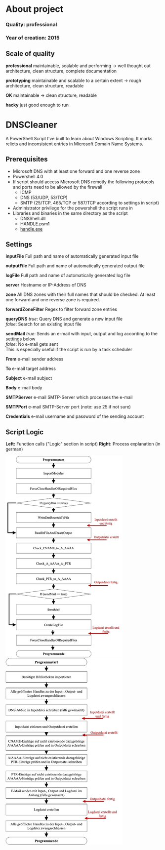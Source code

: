 # About project
### Quality: **professional**
### Year of creation: 2015

## Scale of quality
**professional**
maintainable, scalable and performing -> well thought out architecture, clean structure, complete documentation

**prototyping**
maintainable and scalable to a certain extent -> rough architecture, clean structure, readable

**OK**
maintainable -> clean structure, readable

**hacky**
just good enough to run

# DNSCleaner
A PowerShell Script I've built to learn about Windows Scripting. It marks relicts and inconsistent entries in Microsoft Domain Name Systems.

## Prerequisites
- Microsoft DNS with at least one forward and one reverse zone
- Powershell 4.0
- If script should access Microsoft DNS remotly the following protocols and ports need to be allowed by the firewall
	- ICMP
	- DNS (53/UDP, 53/TCP)
	- SMTP (25/TCP, 465/TCP or 587/TCP according to settings in script)
- Administrator privilege for the powershell the script runs in
- Libraries and binaries in the same directory as the script
	- DNSShell.dll
	- HANDLE.psm1
	- [handle.exe](https://docs.microsoft.com/en-us/sysinternals/downloads/handle)

## Settings
**inputFile**
Full path and name of automatically generated input file

**outputFile**
Full path and name of automatically generated output file

**logFile**
Full path and name of automatically generated log file

**server**
Hostname or IP-Address of DNS

**zone**
All DNS zones with their full names that should be checked. At least one forward and one reverse zone is required.

**forwardZoneFilter**
Regex to filter forward zone entries

**queryDNS**
*true*: Query DNS and generate a new input file<br>
*false*: Search for an existing input file

**sendMail**
*true*: Sends an e-mail with input, output and log according to the settings below<br>
*false*: No e-mail gets sent<br>
This is especially useful if the script is run by a task scheduler

**From**
e-mail sender address

**To**
e-mail target address

**Subject**
e-mail subject

**Body**
e-mail body

**SMTPServer**
e-mail SMTP-Server which processes the e-mail

**SMTPPort**
e-mail SMTP-Server port (note: use 25 if not sure)

**Credentials**
e-mail username and password of the sending account

## Script Logic
**Left:** Function calls ("Logic" section in script) 
**Right:** Process explanation (in german)

<p float="left">
	<img src="readme-img/DNSCleaner-logic.jpg" width="75%">
	<img src="readme-img/DNSCleaner-description.jpg" width="75%">
</p>